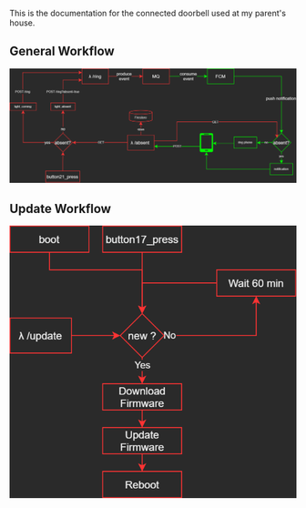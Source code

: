 
This is the documentation for the connected doorbell used at my parent's house.

## General Workflow

![doorbell-workflow](/assets/doorbell.png)

## Update Workflow

![doorbell-update](/assets/doorbell_update.png)